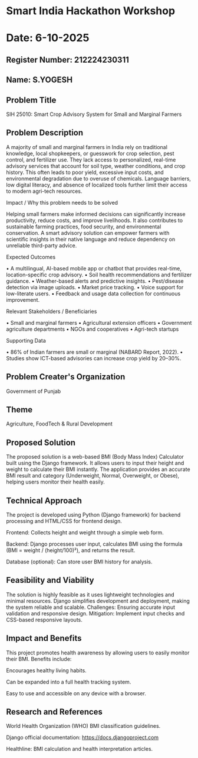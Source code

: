 # Smart India Hackathon Workshop
# Date: 6-10-2025
## Register Number: 212224230311
## Name: S.YOGESH
## Problem Title
SIH 25010: Smart Crop Advisory System for Small and Marginal Farmers
## Problem Description
A majority of small and marginal farmers in India rely on traditional knowledge, local shopkeepers, or guesswork for crop selection, pest control, and fertilizer use. They lack access to personalized, real-time advisory services that account for soil type, weather conditions, and crop history. This often leads to poor yield, excessive input costs, and environmental degradation due to overuse of chemicals. Language barriers, low digital literacy, and absence of localized tools further limit their access to modern agri-tech resources.

Impact / Why this problem needs to be solved

Helping small farmers make informed decisions can significantly increase productivity, reduce costs, and improve livelihoods. It also contributes to sustainable farming practices, food security, and environmental conservation. A smart advisory solution can empower farmers with scientific insights in their native language and reduce dependency on unreliable third-party advice.

Expected Outcomes

• A multilingual, AI-based mobile app or chatbot that provides real-time, location-specific crop advisory.
• Soil health recommendations and fertilizer guidance.
• Weather-based alerts and predictive insights.
• Pest/disease detection via image uploads.
• Market price tracking.
• Voice support for low-literate users.
• Feedback and usage data collection for continuous improvement.

Relevant Stakeholders / Beneficiaries

• Small and marginal farmers
• Agricultural extension officers
• Government agriculture departments
• NGOs and cooperatives
• Agri-tech startups

Supporting Data

• 86% of Indian farmers are small or marginal (NABARD Report, 2022).
• Studies show ICT-based advisories can increase crop yield by 20–30%.

## Problem Creater's Organization
Government of Punjab

## Theme
Agriculture, FoodTech & Rural Development

## Proposed Solution

The proposed solution is a web-based BMI (Body Mass Index) Calculator built using the Django framework. It allows users to input their height and weight to calculate their BMI instantly. The application provides an accurate BMI result and category (Underweight, Normal, Overweight, or Obese), helping users monitor their health easily.

## Technical Approach

The project is developed using Python (Django framework) for backend processing and HTML/CSS for frontend design.

Frontend: Collects height and weight through a simple web form.

Backend: Django processes user input, calculates BMI using the formula (BMI = weight / (height/100)²), and returns the result.

Database (optional): Can store user BMI history for analysis.

## Feasibility and Viability

The solution is highly feasible as it uses lightweight technologies and minimal resources. Django simplifies development and deployment, making the system reliable and scalable. Challenges: Ensuring accurate input validation and responsive design. Mitigation: Implement input checks and CSS-based responsive layouts.

## Impact and Benefits

This project promotes health awareness by allowing users to easily monitor their BMI. Benefits include:

Encourages healthy living habits.

Can be expanded into a full health tracking system.

Easy to use and accessible on any device with a browser.


## Research and References

World Health Organization (WHO) BMI classification guidelines.

Django official documentation: https://docs.djangoproject.com

Healthline: BMI calculation and health interpretation articles.
